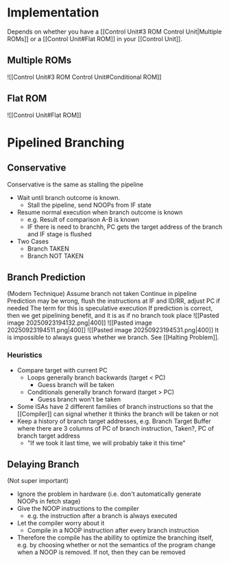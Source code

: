 # Implementation
Depends on whether you have a [[Control Unit#3 ROM Control Unit|Multiple ROMs]] or a [[Control Unit#Flat ROM]] in your [[Control Unit]].
## Multiple ROMs
![[Control Unit#3 ROM Control Unit#Conditional ROM]]
## Flat ROM
![[Control Unit#Flat ROM]]
# Pipelined Branching
## Conservative
Conservative is the same as stalling the pipeline
* Wait until branch outcome is known.
	* Stall the pipeline, send NOOPs from IF state
* Resume normal execution when branch outcome is known
	* e.g. Result of comparison A-B is known
	* IF there is need to branchh, PC gets the target address of the branch and IF stage is flushed
* Two Cases
	* Branch TAKEN
	* Branch NOT TAKEN
## Branch Prediction
(Modern Technique)
Assume branch not taken
Continue in pipeline
Prediction may be wrong, flush the instructions at IF and ID/RR, adjust PC if needed
The term for this is speculative execution
If prediction is correct, then we get pipelining benefit, and it is as if no branch took place
![[Pasted image 20250923194132.png|400]]
![[Pasted image 20250923194511.png|400]]
![[Pasted image 20250923194531.png|400]]
It is impossible to always guess whether we branch. See [[Halting Problem]].
### Heuristics
* Compare target with current PC
	* Loops generally branch backwards (target < PC)
		* Guess branch will be taken
	* Conditionals generally branch forward (target > PC)
		* Guess branch won't be taken
* Some ISAs have 2 different families of branch instructions so that the [[Compiler]] can signal whether it thinks the branch will be taken or not
* Keep a history of branch target addresses, e.g. Branch Target Buffer where there are 3 columns of PC of branch instruction, Taken?, PC of branch target address
	* "If we took it last time, we will probably take it this time"

## Delaying Branch
(Not super important)
* Ignore the problem in hardware (i.e. don't automatically generate NOOPs in fetch stage)
* Give the NOOP instructions to the compiler
	* e.g. the instruction after a branch is always executed
* Let the compiler worry about it
	* Compile in a NOOP instruction after every branch instruction
* Therefore the compile has the abillity to optimize the branching itself, e.g. by choosing whether or not the semantics of the program change when a NOOP is removed. If not, then they can be removed

